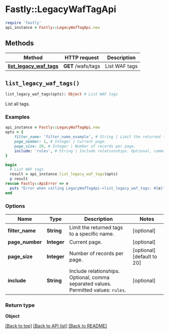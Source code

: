 # Fastly::LegacyWafTagApi


```ruby
require 'fastly'
api_instance = Fastly::LegacyWafTagApi.new
```

## Methods

| Method | HTTP request | Description |
| ------ | ------------ | ----------- |
| [**list_legacy_waf_tags**](LegacyWafTagApi.md#list_legacy_waf_tags) | **GET** /wafs/tags | List WAF tags |


## `list_legacy_waf_tags()`

```ruby
list_legacy_waf_tags(opts): Object # List WAF tags
```

List all tags.

### Examples

```ruby
api_instance = Fastly::LegacyWafTagApi.new
opts = {
    filter_name: 'filter_name_example', # String | Limit the returned tags to a specific name.
    page_number: 1, # Integer | Current page.
    page_size: 20, # Integer | Number of records per page.
    include: 'rules', # String | Include relationships. Optional, comma separated values. Permitted values: `rules`. 
}

begin
  # List WAF tags
  result = api_instance.list_legacy_waf_tags(opts)
  p result
rescue Fastly::ApiError => e
  puts "Error when calling LegacyWafTagApi->list_legacy_waf_tags: #{e}"
end
```

### Options

| Name | Type | Description | Notes |
| ---- | ---- | ----------- | ----- |
| **filter_name** | **String** | Limit the returned tags to a specific name. | [optional] |
| **page_number** | **Integer** | Current page. | [optional] |
| **page_size** | **Integer** | Number of records per page. | [optional][default to 20] |
| **include** | **String** | Include relationships. Optional, comma separated values. Permitted values: `rules`.  | [optional] |

### Return type

**Object**

[[Back to top]](#) [[Back to API list]](../../README.md#endpoints)
[[Back to README]](../../README.md)
